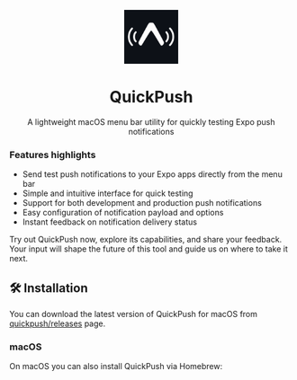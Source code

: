 <p align="center">
  <picture >
    <source height="96" media="(prefers-color-scheme: dark)" srcset="./.github/resources/banner-dark.png">
    <img height="96" alt="QuickPush" src="./.github/resources/icon.png">
  </picture>
  <h1 align="center">QuickPush</h1>
</p>

<p align="center">A lightweight macOS menu bar utility for quickly testing Expo push notifications</p>

### Features highlights

- Send test push notifications to your Expo apps directly from the menu bar
- Simple and intuitive interface for quick testing
- Support for both development and production push notifications
- Easy configuration of notification payload and options
- Instant feedback on notification delivery status

Try out QuickPush now, explore its capabilities, and share your feedback. Your input will shape the future of this tool and guide us on where to take it next.

## 🛠️ Installation

You can download the latest version of QuickPush for macOS from [quickpush/releases](https://github.com/expo/quickpush/releases) page.

### macOS

On macOS you can also install QuickPush via Homebrew:
